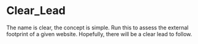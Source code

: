 # Clear_Lead
The name is clear, the concept is simple. Run this to assess the external footprint of a given website. Hopefully, there will be a clear lead to follow. 
